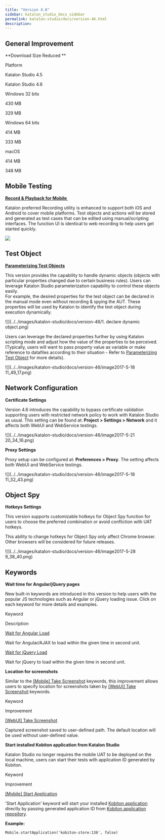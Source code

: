 ```yaml
---
title: "Version 4.6" 
sidebar: katalon_studio_docs_sidebar
permalink: katalon-studio/docs/version-46.html 
description: 
---
```

General Improvement
-------------------

**Download Size Reduced **

Platform

Katalon Studio 4.5

Katalon Studio 4.6

Windows 32 bits

430 MB

329 MB

Windows 64 bits

414 MB

333 MB

macOS

414 MB

348 MB

Mobile Testing
--------------

**[Record & Playback for Mobile ](https://docs.katalon.com/display/KD/Recording+Mobile+Test)**

Katalon preferred Recording utility is enhanced to support both iOS and Android to cover mobile platforms. Test objects and actions will be stored and generated as test cases that can be edited using manual/scripting interfaces. The function UI is identical to web recording to help users get started quickly.  

![](../../images/katalon-studio/docs/version-46/record_mobile.png)

Test Object
-----------

**[Parameterizing Test Objects](https://docs.katalon.com/display/KD/Manage+Test+Object#ManageTestObject-ParameterizingTestObject)**

This version provides the capability to handle dynamic objects (objects with particular properties changed due to certain business rules). Users can leverage Katalon Studio parameterization capability to control these objects easily.  
For example, the desired properties for the test object can be declared in the manual mode even without recording & spying the AUT. These properties will be used by Katalon to identify the test object during execution dynamically.

![](../../images/katalon-studio/docs/version-46/1. declare dynamic object.png)

Users can leverage the declared properties further by using Katalon scripting mode and adjust how the value of the properties to be perceived. (Typically, users will want to pass property value as variable or make reference to datafiles according to their situation - Refer to [Parameterizing Test Object](/display/KD/Manage+Test+Object#ManageTestObject-ParameterizingTestObject) for more details).

![](../../images/katalon-studio/docs/version-46/image2017-5-18 11_49_17.png)

Network Configuration
---------------------

**Certificate Settings**

Version 4.6 introduces the capability to bypass certificate validation supporting users with restricted network policy to work with Katalon Studio as usual. This setting can be found at: **Project > Settings > Network** and it affects both WebUI and WebService testings.

![](../../images/katalon-studio/docs/version-46/image2017-5-21 20_34_16.png)

**Proxy Settings**

Proxy setup can be configured at: **Preferences > Proxy**. The setting affects both WebUI and WebService testings. 

![](../../images/katalon-studio/docs/version-46/image2017-5-18 11_52_43.png)

Object Spy
----------

**Hotkeys Settings**

This version supports customizable hotkeys for Object Spy function for users to choose the preferred combination or avoid confliction with UAT hotkeys. 

This ability to change hotkeys for Object Spy only affect Chrome browser. Other browsers will be considered for future releases.

  
![](../../images/katalon-studio/docs/version-46/image2017-5-28 9_38_40.png)

Keywords
--------

**Wait time for Angular/jQuery pages**

New built-in keywords are introduced in this version to help users with the popular JS technologies such as Angular or jQuery loading issue. Click on each keyword for more details and examples. 

Keyword

Description

[Wait for Angular Load](https://docs.katalon.com/display/KD/%5BWebUI%5D+Wait+For+Angular+Load)

Wait for Angular/AJAX to load within the given time in second unit.

[Wait for jQuery Load](https://docs.katalon.com/display/KD/%5BWebUI%5D+Wait+for+jQuery+Load)

Wait for jQuery to load within the given time in second unit.

**Location for screenshots**

Similar to the [\[Mobile\] Take Screenshot](https://docs.katalon.com/x/WpQY) keywords, this improvement allows users to specify location for screenshots taken by [\[WebUI\] Take Screenshot](https://docs.katalon.com/display/KD/%5BWebUI%5D+Take+Screenshot) keywords.

Keyword

Improvement

[\[WebUI\] Take Screenshot](https://docs.katalon.com/display/KD/%5BWebUI%5D+Take+Screenshot)

Captured screenshot saved to user-defined path. The default location will be used without user-defined value.

**Start installed Kobiton application from Katalon Studio**

Katalon Studio no longer requires the mobile UAT to be deployed on the local machine, users can start their tests with application ID generated by Kobiton. 

Keyword

Improvement

[\[Mobile\] Start Application](https://docs.katalon.com/display/KD/%5BMobile%5D+Start+Application)

'Start Application' keyword will start your installed [Kobiton application](http://docs.kobiton.com/display/DOC/App+repository) directly by passing generated application ID from [Kobiton application repository](http://docs.kobiton.com/display/DOC/App+repository).

**Example:**

```
Mobile.startApplication('kobiton-store:136', false)
```